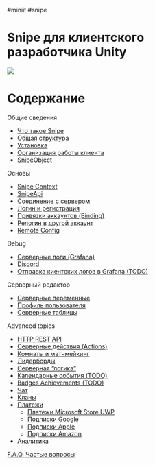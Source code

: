 #miniit #snipe 
# Snipe для клиентского разработчика Unity
![](snipe-logo.png)
# Содержание

Общие сведения

- [Что такое Snipe](chapters/Общие%20сведения/Что%20такое%20Snipe.md)
- [Общая структура](chapters/Общие%20сведения/Общая%20структура.md)
- [Установка](chapters/Общие%20сведения/Установка%20(расписать%20подробней).md)
- [Организация работы клиента](chapters/Общие%20сведения/Организация%20работы%20клиента.md)
- [SnipeObject](chapters/Общие%20сведения/SnipeObject.md)

Основы

- [Snipe Context](chapters/Основы/Snipe%20Context.md)
- [SnipeApi](chapters/Основы/SnipeApi.md)
- [Соединение с сервером](chapters/Основы/Соединение%20с%20сервером.md)
- [Логин и регистрация](chapters/Основы/Логин%20и%20регистрация.md)
- [Привязки аккаунтов (Binding)](chapters/Основы/Привязки%20аккаунтов%20(Binding).md)
- [Релогин в другой аккаунт](chapters/Основы/Релогин%20в%20другой%20аккаунт.md)
- [Remote Config](chapters/Основы/Remote%20Config.md)

Debug

- [Серверные логи (Grafana)](chapters/Debugging/Серверные%20логи%20(Grafana).md)
- [Discord](chapters/Debugging/Discord.md)
- [Отправка киентских логов в Grafana (TODO)](chapters/Debugging/Отправка%20киентских%20логов%20в%20Grafana%20(TODO).md)

Серверный редактор

- [Серверные переменные](chapters/Серверный%20редактор/Серверные%20переменные.md)
- [Профиль пользователя](chapters/Серверный%20редактор/Профиль%20пользователя.md)
- [Серверные таблицы](chapters/Серверный%20редактор/Серверные%20таблицы.md)

Advanced topics

- [HTTP REST API](chapters/Advanced%20topics/HTTP%20REST%20API.md)
- [Серверные действия (Actions)](chapters/Advanced%20topics/Серверные%20действия%20(Actions).md)
- [Комнаты и матчмейкинг](chapters/Advanced%20topics/Комнаты%20и%20матчмейкинг.md)
- [Лидерборды](chapters/Advanced%20topics/Лидерборды.md)
- [Серверная “логика”](chapters/Advanced%20topics/Серверная%20“логика”.md)
- [Календарные события (TODO)](chapters/Advanced%20topics/Календарные%20события%20(TODO).md)
- [Badges Achievements (TODO)](chapters/Advanced%20topics/Badges%20Achievements%20(TODO).md)
- [Чат](chapters/Advanced%20topics/Чат.md)
- [Кланы](chapters/Advanced%20topics/Кланы.md)
- [Платежи](chapters/Advanced%20topics/Платежи.md)
    - [Платежи Microsoft Store UWP](chapters/Advanced%20topics/Платежи/Платежи%20Microsoft%20Store%20UWP.md)
    - [Подписки Google](chapters/Advanced%20topics/Платежи/Подписки%20Google.md)
    - [Подписки Apple](chapters/Advanced%20topics/Платежи/Подписки%20Apple.md)
    - [Подписки Amazon](chapters/Advanced%20topics/Платежи/Подписки%20Amazon.md)
- [Аналитика](chapters/Advanced%20topics/Аналитика.md)

[F.A.Q. Частые вопросы](chapters/F.A.Q.%20Частые%20вопросы.md)